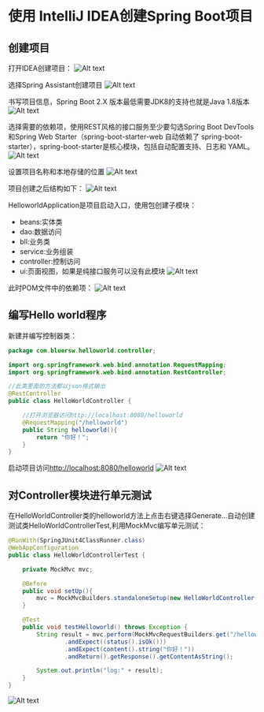# 使用 IntelliJ IDEA创建Spring Boot项目

## 创建项目

打开IDEA创建项目：
![Alt text](http://static.bluersw.com/images/spring-boot-helloworld-1.png)  

选择Spring Assistant创建项目
![Alt text](http://static.bluersw.com/images/spring-boot-helloworld-2.png)  

书写项目信息，Spring Boot 2.X 版本最低需要JDK8的支持也就是Java 1.8版本
![Alt text](http://static.bluersw.com/images/spring-boot-helloworld-3.png)  

选择需要的依赖项，使用REST风格的接口服务至少要勾选Spring Boot DevTools和Spring Web Starter（spring-boot-starter-web 自动依赖了 spring-boot-starter），spring-boot-starter是核心模块，包括自动配置支持、日志和 YAML。
![Alt text](http://static.bluersw.com/images/spring-boot-helloworld-4.png)  

设置项目名称和本地存储的位置
![Alt text](http://static.bluersw.com/images/spring-boot-helloworld-5.png)  

项目创建之后结构如下：
![Alt text](http://static.bluersw.com/images/spring-boot-helloworld-6.png)  

HelloworldApplication是项目启动入口，使用包创建子模块：  

* beans:实体类
* dao:数据访问
* bll:业务类
* service:业务组装
* controller:控制访问
* ui:页面视图，如果是纯接口服务可以没有此模块
![Alt text](http://static.bluersw.com/images/spring-boot-helloworld-7.png)  

此时POM文件中的依赖项：
![Alt text](http://static.bluersw.com/images/spring-boot-helloworld-8.png)  

## 编写Hello world程序

新建并编写控制器类：  

```java
package com.bluersw.helloworld.controller;

import org.springframework.web.bind.annotation.RequestMapping;
import org.springframework.web.bind.annotation.RestController;

//此类里面的方法都以json格式输出
@RestController
public class HelloWorldController {

    //打开浏览器访问http://localhost:8080/helloworld
    @RequestMapping("/helloworld")
    public String helloworld(){
        return "你好！";
    }
}
```

启动项目访问[http://localhost:8080/helloworld](http://localhost:8080/helloworld)
![Alt text](http://static.bluersw.com/images/spring-boot-helloworld-9.png)  

## 对Controller模块进行单元测试

在HelloWorldController类的helloworld方法上点击右键选择Generate...自动创建测试类HelloWorldControllerTest,利用MockMvc编写单元测试：  

```java
@RunWith(SpringJUnit4ClassRunner.class)
@WebAppConfiguration
public class HelloWorldControllerTest {

    private MockMvc mvc;

    @Before
    public void setUp(){
        mvc = MockMvcBuilders.standaloneSetup(new HelloWorldController()).build();
    }

    @Test
    public void testHelloworld() throws Exception {
        String result = mvc.perform(MockMvcRequestBuilders.get("/helloworld").accept(MediaType.APPLICATION_JSON_UTF8))
                .andExpect((status().isOk()))
                .andExpect(content().string("你好！"))
                .andReturn().getResponse().getContentAsString();

        System.out.println("log:" + result);
    }
}
```

![Alt text](http://static.bluersw.com/images/spring-boot-helloworld-10.png)  
